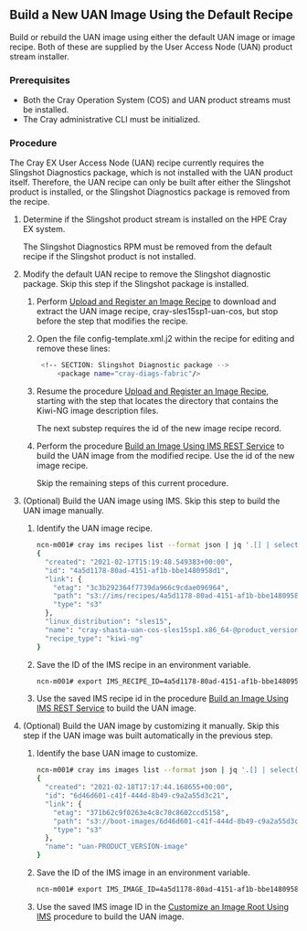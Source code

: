 ## Build a New UAN Image Using the Default Recipe

Build or rebuild the UAN image using either the default UAN image or image recipe. Both of these are supplied by the User Access Node (UAN) product stream installer.


### Prerequisites

- Both the Cray Operation System (COS) and UAN product streams must be installed.
- The Cray administrative CLI must be initialized.


### Procedure

The Cray EX User Access Node \(UAN\) recipe currently requires the Slingshot Diagnostics package, which is not installed with the UAN product itself. Therefore, the UAN recipe can only be built after either the Slingshot product is installed, or the Slingshot Diagnostics package is removed from the recipe.

1.  Determine if the Slingshot product stream is installed on the HPE Cray EX system.

    The Slingshot Diagnostics RPM must be removed from the default recipe if the Slingshot product is not installed.

2.  Modify the default UAN recipe to remove the Slingshot diagnostic package. Skip this step if the Slingshot package is installed.

    1.  Perform [Upload and Register an Image Recipe](Upload_and_Register_an_Image_Recipe.md) to download and extract the UAN image recipe, cray-sles15sp1-uan-cos, but stop before the step that modifies the recipe.

    2.  Open the file config-template.xml.j2 within the recipe for editing and remove these lines:

        ```bash
         <!-- SECTION: Slingshot Diagnostic package -->
             <package name="cray-diags-fabric"/>
        ```

    3.  Resume the procedure [Upload and Register an Image Recipe](Upload_and_Register_an_Image_Recipe.md), starting with the step that locates the directory that contains the Kiwi-NG image description files.

        The next substep requires the id of the new image recipe record.

    4.  Perform the procedure [Build an Image Using IMS REST Service](Build_an_Image_Using_IMS_REST_Service.md) to build the UAN image from the modified recipe. Use the id of the new image recipe.

        Skip the remaining steps of this current procedure.

3.  (Optional) Build the UAN image using IMS. Skip this step to build the UAN image manually.

    1.  Identify the UAN image recipe.

        ```bash
        ncn-m001# cray ims recipes list --format json | jq '.[] | select(.name | contains("uan"))'
        {
          "created": "2021-02-17T15:19:48.549383+00:00",
          "id": "4a5d1178-80ad-4151-af1b-bbe1480958d1",
          "link": {
            "etag": "3c3b292364f7739da966c9cdae096964",
            "path": "s3://ims/recipes/4a5d1178-80ad-4151-af1b-bbe1480958d1/recipe.tar.gz",
            "type": "s3"
          },
          "linux_distribution": "sles15",
          "name": "cray-shasta-uan-cos-sles15sp1.x86_64-@product_version@",
          "recipe_type": "kiwi-ng"
        }
        ```

    2.  Save the ID of the IMS recipe in an environment variable.

        ```bash
        ncn-m001# export IMS_RECIPE_ID=4a5d1178-80ad-4151-af1b-bbe1480958d1
        ```

    3.  Use the saved IMS recipe id in the procedure [Build an Image Using IMS REST Service](Build_an_Image_Using_IMS_REST_Service.md) to build the UAN image.


4. (Optional) Build the UAN image by customizing it manually. Skip this step if the UAN image was built automatically in the previous step.

    1.  Identify the base UAN image to customize.

        ```bash
        ncn-m001# cray ims images list --format json | jq '.[] | select(.name | contains("uan"))'
        {
          "created": "2021-02-18T17:17:44.168655+00:00",
          "id": "6d46d601-c41f-444d-8b49-c9a2a55d3c21",
          "link": {
            "etag": "371b62c9f0263e4c8c70c8602ccd5158",
            "path": "s3://boot-images/6d46d601-c41f-444d-8b49-c9a2a55d3c21/manifest.json",
            "type": "s3"
          },
          "name": "uan-PRODUCT_VERSION-image"
        }
        ```

    2.  Save the ID of the IMS image in an environment variable.

        ```bash
        ncn-m001# export IMS_IMAGE_ID=4a5d1178-80ad-4151-af1b-bbe1480958d1
        ```

    3.  Use the saved IMS image ID in the [Customize an Image Root Using IMS](Customize_an_Image_Root_Using_IMS.md) procedure to build the UAN image.




